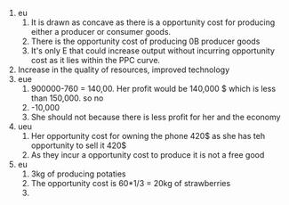 1. eu
	1. It is drawn as concave as there is a opportunity cost for producing either a producer or consumer goods. 
	2. There is the opportunity cost of producing 0B producer goods
	3. It's only E that could increase output without incurring opportunity cost as it lies within the PPC curve.
2. Increase in the quality of resources, improved technology
3. eue
	1. 900000-760 = 140,00. Her profit would be 140,000 $ which is less than 150,000. so no
	2. -10,000
	3. She should not because there is less profit for her and the economy
4. ueu
	1. Her opportunity cost for owning the phone 420$ as she has teh  opportunity to sell it 420$
	2. As they incur a opportunity cost to produce it is not a free good
5. eu
	1. 3kg of producing potaties
	2. The opportunity cost is 60*1/3 = 20kg of strawberries
	3. 